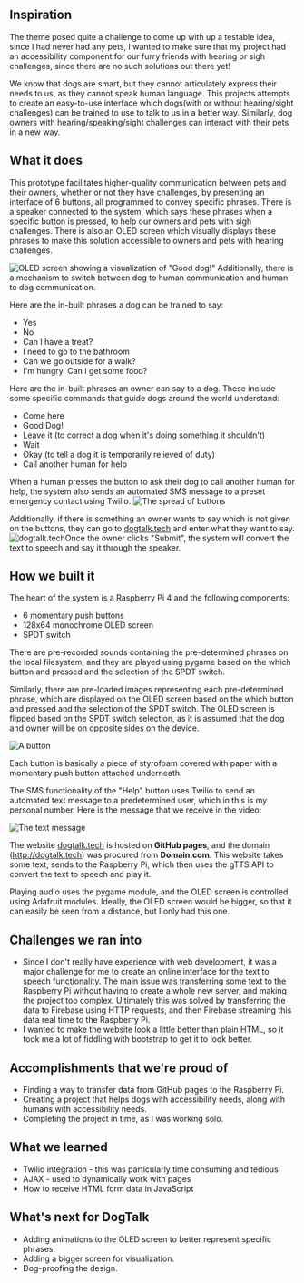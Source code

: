 
## Inspiration
The theme posed quite a challenge to come up with up a testable idea, since I had never had any pets, I wanted to make sure that my project had an accessibility component for our furry friends with hearing or sigh challenges, since there are no such solutions out there yet!

We know that dogs are smart, but they cannot articulately express their needs to us, as they cannot speak human language. This projects attempts to create an easy-to-use interface which dogs(with or without hearing/sight challenges) can be trained to use to talk to us in a better way. Similarly, dog owners with hearing/speaking/sight challenges can interact with their pets in a new way.

## What it does
This prototype facilitates higher-quality communication between pets and their owners, whether or not they have challenges, by presenting an interface of 6 buttons, all programmed to convey specific phrases. There is a speaker connected to the system, which says these phrases when a specific button is pressed, to help our owners and pets with sigh challenges. There is also an OLED screen which visually displays these phrases to make this solution accessible to owners and pets with hearing challenges. 

![OLED screen showing a visualization of "Good dog!"](https://d112y698adiu2z.cloudfront.net/photos/production/software_photos/002/253/959/datas/original.jpg)
Additionally, there is a mechanism to switch between dog to human communication and human to dog communication.

Here are the in-built phrases a dog can be trained to say:
* Yes
* No
* Can I have a treat?
* I need to go to the bathroom
* Can we go outside for a walk?
* I'm hungry. Can I get some food?

Here are the in-built phrases an owner can say to a dog. These include some specific commands that guide dogs around the world understand:

* Come here
* Good Dog!
* Leave it (to correct a dog when it's doing something it shouldn't)
* Wait
* Okay (to tell a dog it is temporarily relieved of duty)
* Call another human for help

When a human presses the button to ask their dog to call another human for help, the system also sends an automated SMS message to a preset emergency contact using Twilio. 
![The spread of buttons](https://d112y698adiu2z.cloudfront.net/photos/production/software_photos/002/253/957/datas/original.jpg)

Additionally, if there is something an owner wants to say which is not given on the buttons, they can go to [dogtalk.tech](http://dogtalk.tech) and enter what they want to say.
![dogtalk.tech](https://d112y698adiu2z.cloudfront.net/photos/production/software_photos/002/254/177/datas/original.png)Once the owner clicks "Submit", the system will convert the text to speech and say it through the speaker.


## How we built it
The heart of the system is a Raspberry Pi 4 and the following components:
* 6 momentary push buttons
* 128x64 monochrome OLED screen
* SPDT switch

There are pre-recorded sounds containing the pre-determined phrases on the local filesystem, and they are played using pygame based on the which button and pressed and the selection of the SPDT switch. 

Similarly, there are pre-loaded images representing each pre-determined phrase, which are displayed on the OLED screen based on the which button and pressed and the selection of the SPDT switch. The OLED screen is flipped based on the SPDT switch selection, as it is assumed that the dog and owner will be on opposite sides on the device.

![A button](https://d112y698adiu2z.cloudfront.net/photos/production/software_photos/002/253/960/datas/gallery.jpg)

Each button is basically a piece of styrofoam covered with paper with a momentary push button attached underneath.

The SMS functionality of the "Help" button uses Twilio to send an automated text message to a predetermined user, which in this is my personal number. Here is the message that we receive in the video:


![The text message](https://d112y698adiu2z.cloudfront.net/photos/production/software_photos/002/253/958/datas/gallery.jpg)


The website [dogtalk.tech](https://dogtalk.tech) is hosted on **GitHub pages**, and the domain (http://dogtalk.tech) was procured from **Domain.com**. This website takes some text, sends to the Raspberry Pi, which then uses the gTTS API to convert the text to speech and play it.

Playing audio uses the pygame module, and the OLED screen is controlled using Adafruit modules. Ideally, the OLED screen would be bigger, so that it can easily be seen from a distance, but I only had this one.

## Challenges we ran into
* Since I don't really have experience with web development, it was a major challenge for me to create an online interface for the text to speech functionality. The main issue was transferring some text to the Raspberry Pi without having to create a whole new server, and making the project too complex. Ultimately this was solved by transferring the data to Firebase using HTTP requests, and then Firebase streaming this data real time to the Raspberry Pi.
* I wanted to make the website look a little better than plain HTML, so it took me a lot of fiddling with bootstrap to get it to look better.

## Accomplishments that we're proud of
* Finding a way to transfer data from GitHub pages to the Raspberry Pi.
* Creating a project that helps dogs with accessibility needs, along with humans with accessibility needs.  
* Completing the project in time, as I was working solo.

## What we learned
* Twilio integration - this was particularly time consuming and tedious
* AJAX - used to dynamically work with pages
* How to receive HTML form data in JavaScript

## What's next for DogTalk
* Adding animations to the OLED screen to better represent specific phrases.
* Adding a bigger screen for visualization.
* Dog-proofing the design.
